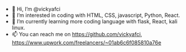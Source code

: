 - 👋 Hi, I’m @vickyafci
- 👀 I’m interested in coding with HTML, CSS, javascript, Python, React.
- 🌱 I’m currently learning more coding language with flask, React, kali linux.
- 📫 You can reach me on https://github.com/vickyafci, https://www.upwork.com/freelancers/~01ab6c6f085810a76e

<!---
vickyafci/vickyafci is a ✨ special ✨ repository because its `README.md` (this file) appears on your GitHub profile.
You can click the Preview link to take a look at your changes.
--->
